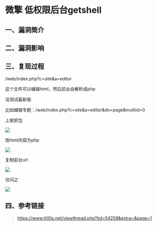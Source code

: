 微擎 低权限后台getshell
=======================

一、漏洞简介
------------

二、漏洞影响
------------

三、复现过程
------------

/web/index.php?c=site&a=editor

这个文件可以编辑html，然后前台会解析成php

没测试最新版

比如编辑专题：/web/index.php?c=site&a=editor&do=page&multiid=0

上架抓包

![](/Users/aresx/Documents/VulWiki/.resource/微擎低权限后台getshell/media/rId24.png)

改html内容为php

![](/Users/aresx/Documents/VulWiki/.resource/微擎低权限后台getshell/media/rId25.png)

复制前台url

![](/Users/aresx/Documents/VulWiki/.resource/微擎低权限后台getshell/media/rId26.png)

访问之

![](/Users/aresx/Documents/VulWiki/.resource/微擎低权限后台getshell/media/rId27.png)

四、参考链接
------------

> <https://www.t00ls.net/viewthread.php?tid=54258&extra=&page=1>
